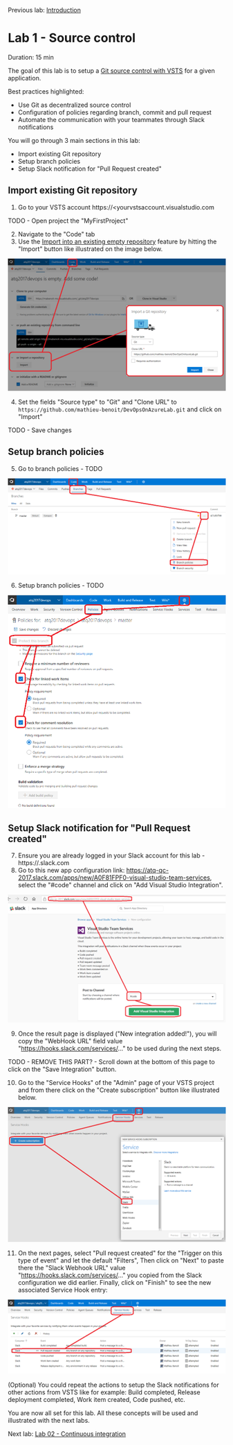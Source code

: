 Previous lab: [Introduction](../Introduction/README.md)

# Lab 1 - Source control

Duration: 15 min

The goal of this lab is to setup a [Git source control with VSTS](https://docs.microsoft.com/en-us/vsts/git/overview) for a given application. 

Best practices highlighted:

- Use Git as decentralized source control
- Configuration of policies regarding branch, commit and pull request
- Automate the communication with your teammates through Slack notifications

You will go through 3 main sections in this lab:

- Import existing Git repository
- Setup branch policies
- Setup Slack notification for "Pull Request created"

## Import existing Git repository

1. Go to your VSTS account https://<yourvstsaccount.visualstudio.com

TODO - Open project the "MyFirstProject"

2. Navigate to the "Code" tab
3. Use the [Import into an existing empty repository](https://docs.microsoft.com/en-us/vsts/git/import-git-repository#import-into-an-existing-empty-repo) feature by hitting the "Import" button like illustrated on the image below.

![VSTSCode - Import GitHub Repository](./imgs/VSTSCode-ImportGitHubRepository.PNG)

4. Set the fields "Source type" to "Git" and "Clone URL" to `https://github.com/mathieu-benoit/DevOpsOnAzureLab.git` and click on "Import"

TODO - Save changes

## Setup branch policies

5. Go to branch policies - TODO

![VSTSCode - Go To Branch Policies](./imgs/VSTSCode-GoTo-BranchPolicies.PNG)

6. Setup branch policies - TODO

![VSTSCode - Setup Branch Policies](./imgs/VSTSCode-Setup-BranchPolicies.PNG)

## Setup Slack notification for "Pull Request created"

7. Ensure you are already logged in your Slack account for this lab - https://<youraccount>.slack.com
8. Go to this new app configuration link: https://atq-qc-2017.slack.com/apps/new/A0F81FPF0-visual-studio-team-services, select the "#code" channel and click on "Add Visual Studio Integration".

![Slack - Add Visual Studio Integration - Code Pushed](./imgs/Slack-AddVisualStudioIntegration-CodePushed.PNG)

9. Once the result page is displayed ("New integration added!"), you will copy the "WebHook URL" field value "https://hooks.slack.com/services/..." to be used during the next steps. 

TODO - REMOVE THIS PART? - Scroll down at the bottom of this page to click on the "Save Integration" button.

10. Go to the "Service Hooks" of the "Admin" page of your VSTS project and from there click on the "Create subscription" button like illustrated below.

![ServiceHooks - Notification To Slack - Setup](./imgs/ServiceHooks-NotificationToSlack-Setup.PNG)

11. On the next pages, select "Pull request created" for the "Trigger on this type of event" and let the default "Filters", Then click on "Next" to paste there the "Slack Webhook URL" value "https://hooks.slack.com/services/..." you copied from the Slack configuration we did earlier. Finally, click on "Finish" to see the new associated Service Hook entry:

![ServiceHooks - Pull Request Created Notification To Slack - Added](./imgs/ServiceHooks-PullRequestCreatedNotificationToSlack-Added.PNG)

(Optional) You could repeat the actions to setup the Slack notifications for other actions from VSTS like for example: Build completed, Release deployment completed, Work item created, Code pushed, etc.

You are now all set for this lab. All these concepts will be used and illustrated with the next labs.

Next lab: [Lab 02 - Continuous integration](../Lab%202%20-%20Continuous%20integration/README.md)